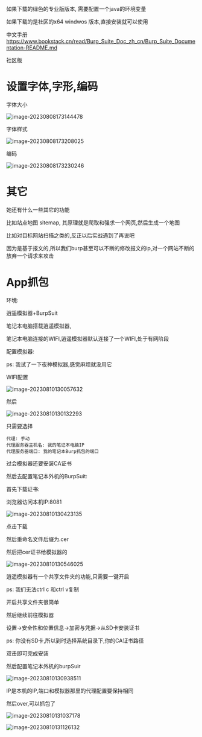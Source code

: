 

如果下载的绿色的专业版版本, 需要配置一个java的环境变量

如果下载的是社区的x64 windwos 版本,直接安装就可以使用



中文手册 https://www.bookstack.cn/read/Burp_Suite_Doc_zh_cn/Burp_Suite_Documentation-README.md

社区版



# 设置字体,字形,编码



字体大小

![image-20230808173144478](img/image-20230808173144478.png)



字体样式

![image-20230808173208025](img/image-20230808173208025.png)

编码

![image-20230808173230246](img/image-20230808173230246.png)

# 其它

她还有什么一些其它的功能

比如站点地图 sitemap, 其原理就是爬取和强求一个网页,然后生成一个地图

比如对目标网站扫描之类的,反正以后实战遇到了再说吧

因为是基于报文的,所以我们burp甚至可以不断的修改报文的ip,对一个网站不断的放弃一个请求来攻击



# App抓包

环境: 

逍遥模拟器+BurpSuit

笔记本电脑搭载逍遥模拟器,

笔记本电脑连接的WIFI,逍遥模拟器默认连接了一个WIFI,处于有网阶段



配置模拟器:

ps: 我试了一下夜神模拟器,感觉麻烦就没用它



WIFI配置

![image-20230810130057632](img/image-20230810130057632.png)

然后

![image-20230810130132293](img/image-20230810130132293.png)

只需要选择

```
代理: 手动
代理服务器主机名: 我的笔记本电脑IP
代理服务器端口: 我的笔记本Burp抓包的端口
```

过会模拟器还要安装CA证书



然后去配置笔记本外机的BurpSuit:

首先下载证书: 

浏览器访问本机IP:8081

![image-20230810130423135](img/image-20230810130423135.png)

点击下载

然后重命名文件后缀为.cer

然后把cer证书给模拟器的

![image-20230810130546025](img/image-20230810130546025.png)

逍遥模拟器有一个共享文件夹的功能,只需要一键开启

ps: 我们无法ctrl c 和ctrl v复制

开启共享文件夹很简单

然后继续前往模拟器

设置->安全性和位置信息->加密与凭据->从SD卡安装证书

ps: 你没有SD卡,所以到时选择系统目录下,你的CA证书路径

双击即可完成安装



然后配置笔记本外机的burpSuir

![image-20230810130938511](img/image-20230810130938511.png)

IP是本机的IP,端口和模拟器那里的代理配置要保持相同

然后over,可以抓包了



![image-20230810131037178](img/image-20230810131037178.png)



![image-20230810131126132](img/image-20230810131126132.png)
